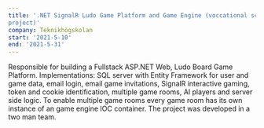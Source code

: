 ```yaml
---
title: '.NET SignalR Ludo Game Platform and Game Engine (voccational school
project)'
company: Teknikhögskolan
start: '2021-5-10'
end: '2021-5-31'
---
```


Responsible for building a Fullstack ASP.NET Web, Ludo Board Game Platform.
Implementations: SQL server with Entity Framework for user and game data,
email login, email game invitations, SignalR interactive gaming, token and
cookie identification, multiple game rooms, AI players and server side logic. To
enable multiple game rooms every game room has its own instance of an game
engine IOC container. The project was developed in a two man team.
